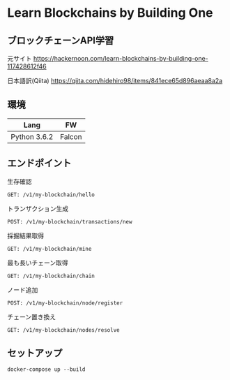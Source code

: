 # Learn Blockchains by Building One
## ブロックチェーンAPI学習

元サイト
https://hackernoon.com/learn-blockchains-by-building-one-117428612f46

日本語訳(Qiita)
https://qiita.com/hidehiro98/items/841ece65d896aeaa8a2a

## 環境
|     Lang     |      FW     |
|:------------:|:-----------:|
| Python 3.6.2 |    Falcon   |

## エンドポイント
生存確認
```
GET: /v1/my-blockchain/hello
```

トランザクション生成
```
POST: /v1/my-blockchain/transactions/new
```

採掘結果取得
```
GET: /v1/my-blockchain/mine
```

最も長いチェーン取得
```
GET: /v1/my-blockchain/chain
```

ノード追加
```
POST: /v1/my-blockchain/node/register
```

チェーン置き換え
```
GET: /v1/my-blockchain/nodes/resolve
```

## セットアップ
```commandline
docker-compose up --build
``` 
